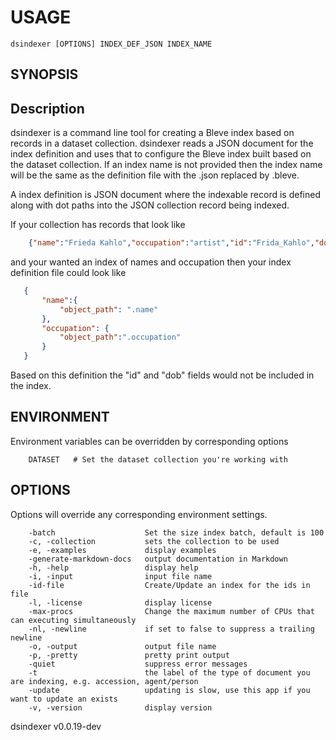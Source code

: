 
# USAGE

	dsindexer [OPTIONS] INDEX_DEF_JSON INDEX_NAME

## SYNOPSIS


## Description

dsindexer is a command line tool for creating a Bleve index based on records in a dataset 
collection. dsindexer reads a JSON document for the index definition and uses that to
configure the Bleve index built based on the dataset collection. If an index
name is not provided then the index name will be the same as the definition file
with the .json replaced by .bleve.

A index definition is JSON document where the indexable record is defined
along with dot paths into the JSON collection record being indexed.

If your collection has records that look like

```json
    {"name":"Frieda Kahlo","occupation":"artist","id":"Frida_Kahlo","dob":"1907-07-06"}
```

and your wanted an index of names and occupation then your index definition file could
look like

```json
   {
	   "name":{
		   "object_path": ".name"
	   },
	   "occupation": {
		   "object_path":".occupation"
	   }
   }
```

Based on this definition the "id" and "dob" fields would not be included in the index.



## ENVIRONMENT

Environment variables can be overridden by corresponding options

```
    DATASET   # Set the dataset collection you're working with
```

## OPTIONS

Options will override any corresponding environment settings.

```
    -batch                    Set the size index batch, default is 100
    -c, -collection           sets the collection to be used
    -e, -examples             display examples
    -generate-markdown-docs   output documentation in Markdown
    -h, -help                 display help
    -i, -input                input file name
    -id-file                  Create/Update an index for the ids in file
    -l, -license              display license
    -max-procs                Change the maximum number of CPUs that can executing simultaneously
    -nl, -newline             if set to false to suppress a trailing newline
    -o, -output               output file name
    -p, -pretty               pretty print output
    -quiet                    suppress error messages
    -t                        the label of the type of document you are indexing, e.g. accession, agent/person
    -update                   updating is slow, use this app if you want to update an exists
    -v, -version              display version
```


dsindexer v0.0.19-dev
